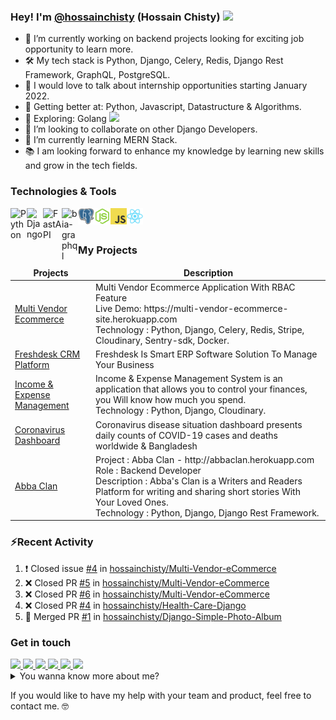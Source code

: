 ### Hey! I'm [@hossainchisty](https://www.linkedin.com/in/hossainchisty/) (Hossain Chisty) <img src="https://media.giphy.com/media/hvRJCLFzcasrR4ia7z/giphy.gif" width="20px"> 
- 🔭 I’m currently working on backend projects looking for exciting job opportunity to learn more.
- 🛠️ My tech stack is Python, Django, Celery, Redis, Django Rest Framework, GraphQL, PostgreSQL.
- 💬 I would love to talk about internship opportunities starting January 2022.
- 🦾 Getting better at: Python, Javascript, Datastructure & Algorithms.
- 🤔 Exploring: Golang <img width="15" src="https://img.icons8.com/color/48/000000/golang.png"/>
- 👯 I’m looking to collaborate on other Django Developers.
- 🎯 I’m currently learning MERN Stack.
- 📚 I am looking forward to enhance my knowledge by learning new skills and grow in the tech fields.

### Technologies & Tools

<!-- Technologies & Tools start -->
[<img align="left" alt="Python" width="26px" src="https://github.com/abranhe/programming-languages-logos/blob/master/src/python/python_128x128.png" />]()
[<img align="left" alt="Django" width="26px" src="https://cdn.worldvectorlogo.com/logos/django.svg" />]()
[<img align="left" src="https://cdn.worldvectorlogo.com/logos/fastapi.svg" width="30px" alt="FastAPI">]()
[<img align="left" alt="bia-graphql" width="26" src="https://cdn.jsdelivr.net/gh/devicons/devicon/icons/graphql/graphql-plain.svg" />]()
[<img align="left" alt="Postgresql" width="26px" src="https://github.com/devicons/devicon/blob/master/icons/postgresql/postgresql-original.svg" />]()
[<img align="left" alt="Nodejs" width="26px" src="https://github.com/devicons/devicon/blob/master/icons/nodejs/nodejs-original.svg" />]()
[<img align="left" alt="JavaScript" width="26px" src="https://raw.githubusercontent.com/github/explore/80688e429a7d4ef2fca1e82350fe8e3517d3494d/topics/javascript/javascript.png" />]()
[<img align="left" alt="React" width="26px" src="https://github.com/devicons/devicon/blob/master/icons/react/react-original.svg" />]() 
<!-- [<img align="left" alt="Docker" width="37px" src="https://cdn.jsdelivr.net/gh/devicons/devicon/icons/docker/docker-original-wordmark.svg" />]()-->
<!-- [<img align="left" alt="nginx"  width="39px" src="https://cdn.jsdelivr.net/gh/devicons/devicon/icons/nginx/nginx-original.svg" />]()-->
<!-- Technologies & Tools end -->
<br>
<br>

### My Projects

<!-- Project start -->
<table>
  <thead align="center">
    <tr border: none;>
      <td><b>Projects</b></td>
      <td><b>Description</b></td>
    </tr>
  </thead>
  <tbody>
    <tr>
      <td><a href="https://github.com/hossainchisty/Multi-Vendor-eCommerce" target="_blank">Multi Vendor Ecommerce</a></td>
      <td>Multi Vendor Ecommerce Application With RBAC Feature 
        <br>Live Demo: https://multi-vendor-ecommerce-site.herokuapp.com
        <br>Technology : Python, Django, Celery, Redis, Stripe, Cloudinary, Sentry-sdk, Docker. 
     </td>
    </tr>
    </tr>
       <tr>
      <td><a href="https://github.com/hossainchisty/Freshdesk-CRM-Platform" target="_blank">Freshdesk CRM Platform</a></td>
      <td>Freshdesk Is Smart ERP Software Solution To Manage Your Business</td>
    </tr>
    <tr>
      <td><a href="https://github.com/hossainchisty/Income-Expense-Management" target="_blank">Income & Expense Management</a></td>
      <td>Income & Expense Management System is an application that allows you to control your finances, you Will know how much you spend.
        <br> Technology : Python, Django, Cloudinary.
      </td>
    </tr>
       <tr>
      <td><a href="https://github.com/hossainchisty/covid19-dashboard" target="_blank">Coronavirus Dashboard</a></td>
      <td>Coronavirus disease situation dashboard presents daily counts of COVID-19 cases and deaths worldwide & Bangladesh</td>
    </tr>
     </tr>
       <tr>
      <td><a href="http://abbaclan.herokuapp.com" target="_blank">Abba Clan</a></td>
      <td> Project : Abba Clan - http://abbaclan.herokuapp.com 
          <br> Role : Backend Developer 
          <br> Description : Abba's Clan is a Writers and Readers Platform for writing and sharing short stories With Your Loved Ones.
          <br> Technology : Python, Django, Django Rest Framework.
      </td>
    </tr>
    
  </tbody>
</table>
<!-- Project end -->

### ⚡Recent Activity

<!--START_SECTION:activity-->
1. ❗️ Closed issue [#4](https://github.com/hossainchisty/Multi-Vendor-eCommerce/issues/4) in [hossainchisty/Multi-Vendor-eCommerce](https://github.com/hossainchisty/Multi-Vendor-eCommerce)
2. ❌ Closed PR [#5](https://github.com/hossainchisty/Multi-Vendor-eCommerce/pull/5) in [hossainchisty/Multi-Vendor-eCommerce](https://github.com/hossainchisty/Multi-Vendor-eCommerce)
3. ❌ Closed PR [#6](https://github.com/hossainchisty/Multi-Vendor-eCommerce/pull/6) in [hossainchisty/Multi-Vendor-eCommerce](https://github.com/hossainchisty/Multi-Vendor-eCommerce)
4. ❌ Closed PR [#4](https://github.com/hossainchisty/Health-Care-Django/pull/4) in [hossainchisty/Health-Care-Django](https://github.com/hossainchisty/Health-Care-Django)
5. 🎉 Merged PR [#1](https://github.com/hossainchisty/Django-Simple-Photo-Album/pull/1) in [hossainchisty/Django-Simple-Photo-Album](https://github.com/hossainchisty/Django-Simple-Photo-Album)
<!--END_SECTION:activity-->

<!-- Connect start -->
### Get in touch

<a class="header-badge" target="_blank" href="https://www.linkedin.com/in/hossainchisty/">
  <img src="https://img.shields.io/badge/style--5eba00.svg?label=LinkedIn&logo=linkedin&style=social">
</a>

<a class="header-badge" target="_blank" href="https://www.facebook.com/hossain.chisty11">
  <img src="https://img.shields.io/badge/style--5eba00.svg?label=Facebook&logo=Facebook&style=social">
</a>

<a class="header-badge" target="_blank" href="https://www.instagram.com/hossain.chisty/">
  <img src="https://img.shields.io/badge/style--5eba00.svg?label=Instagram&logo=Instagram&style=social">
</a>

<a class="header-badge" target="_blank" href="https://twitter.com/hossainchisty11">
  <img src="https://img.shields.io/badge/style--5eba00.svg?label=Twitter&logo=Twitter&style=social">
</a>

<a class="header-badge" target="_blank" href="https://unsplash.com/@hossainchisty">
  <img src="https://img.shields.io/badge/style--5eba00.svg?label=Unsplash&logo=Unsplash&style=social">
</a>

<a class="header-badge" target="_blank" href="mailto:hossain.chisty11@gmail.com">
  <img src="https://img.shields.io/badge/style--5eba00.svg?label=Gmail&logo=Gmail&style=social">
</a>
<!-- Connect end -->

<!-- Summary start -->
<details>
<summary>
  You wanna know more about me?
</summary>

<br >
I'm a Software Developer with a focus on backend. enthusiastic learner i love to learn things on the way and implement it solve real life problems.
I am always enthusiastic about new technologies and eager to work on a challenging project.
<br>
Building backend with Python, Django, Django Rest Framework, GraphQL, PostgreSQL, Docker, Celery, Redis.

 #### Github Stats
<p align="left">
  <img width="500px" src="https://github-readme-stats.vercel.app/api?username=hossainchisty&show_icons=true&theme=midnight-purple&line_height=25&hide=stars"> 
</p>
 
#### Profile Visits
<p align="left"> 
  <img width="230px" src="https://profile-counter.glitch.me/hossainchisty/count.svg" />
</p>

</details>
<!-- Summary end -->

If you would like to have my help with your team and product, feel free to contact me. 🤓
